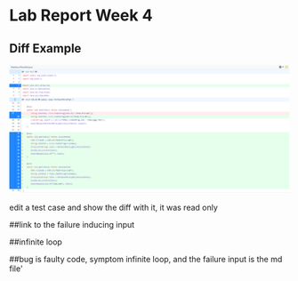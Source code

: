 # Lab Report Week 4

## Diff Example 
![Diff Image](DiffImage.PNG)

edit a test case and show the diff with it, it was read only

##link to the failure inducing input

##infinite loop

##bug is faulty code, symptom infinite loop, and the failure input is the md file'
